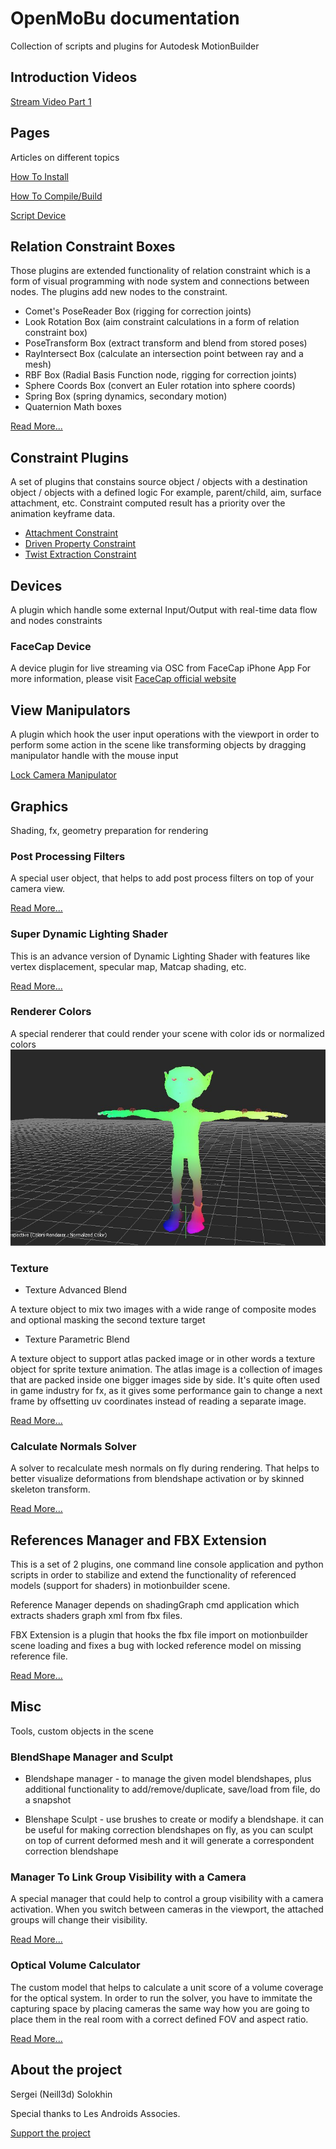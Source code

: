 # OpenMoBu documentation

Collection of scripts and plugins for Autodesk MotionBuilder

## Introduction Videos

[Stream Video Part 1](https://www.youtube.com/live/sgzunIbNcp4?si=kTXzdfnZ3FnkiIdv)

## Pages

 Articles on different topics

[How To Install](HowToInstall.md)

[How To Compile/Build](HowToCompile.md)

[Script Device](ScriptDevice.md)

## Relation Constraint Boxes

 Those plugins are extended functionality of relation constraint which is a form of visual programming with node system and connections between nodes. The plugins add new nodes to the constraint.

- Comet's PoseReader Box (rigging for correction joints)
- Look Rotation Box (aim constraint calculations in a form of relation constraint box)
- PoseTransform Box (extract transform and blend from stored poses)
- RayIntersect Box (calculate an intersection point between ray and a mesh) 
- RBF Box (Radial Basis Function node, rigging for correction joints)
- Sphere Coords Box (convert an Euler rotation into sphere coords)
- Spring Box (spring dynamics, secondary motion)
- Quaternion Math boxes

[Read More...](Plugins/relationBoxes.md)

## Constraint Plugins

A set of plugins that constains source object / objects with a destination object / objects with a defined logic
 For example, parent/child, aim, surface attachment, etc.
 Constraint computed result has a priority over the animation keyframe data.

- [Attachment Constraint](Plugins/attachmentConstraint.md)
- [Driven Property Constraint](Plugins/drivenPropertyConstraint.md)
- [Twist Extraction Constraint](Plugins/constraint_twistExtraction.md)

## Devices

 A plugin which handle some external Input/Output with real-time data flow and nodes constraints

### FaceCap Device

A device plugin for live streaming via OSC from FaceCap iPhone App
For more information, please visit [FaceCap official website](https://bannaflak.com/face-cap/index.html)

## View Manipulators

 A plugin which hook the user input operations with the viewport in order to perform some action in the scene like transforming objects by dragging manipulator handle with the mouse input

[Lock Camera Manipulator](Plugins/manipulator_lockCamera.md)

## Graphics

 Shading, fx, geometry preparation for rendering

### Post Processing Filters

 A special user object, that helps to add post process filters on top of your camera view.

[Read More...](Plugins/PostProcessingEffects.md)

### Super Dynamic Lighting Shader

 This is an advance version of Dynamic Lighting Shader with features like vertex displacement, specular map, Matcap shading, etc.

[Read More...](Plugins/shader_superDynamicLighting.md)

### Renderer Colors

 A special renderer that could render your scene with color ids or normalized colors
![RendererColorsNormalized](Plugins/renderer_colors_normalized.jpg)

### Texture

- Texture Advanced Blend

 A texture object to mix two images with a wide range of composite modes and optional masking the second texture target

- Texture Parametric Blend

 A texture object to support atlas packed image or in other words a texture object for sprite texture animation. The atlas image is a collection of images that are packed inside one bigger images side by side. It's quite often used in game industry for fx, as it gives some performance gain to change a next frame by offsetting uv coordinates instead of reading a separate image.

[Read More...](Plugins/textures.md)

### Calculate Normals Solver

 A solver to recalculate mesh normals on fly during rendering. That helps to better visualize deformations from blendshape activation or by skinned skeleton transform.

[Read More...](Plugins/solverCalculateNormals.md)

## References Manager and FBX Extension

 This is a set of 2 plugins, one command line console application and python scripts in order to stabilize and extend the functionality of referenced models (support for shaders) in motionbuilder scene.

 Reference Manager depends on shadingGraph cmd application which extracts shaders graph xml from fbx files.

 FBX Extension is a plugin that hooks the fbx file import on motionbuilder scene loading and fixes a bug with locked reference model on missing reference file.

[Read More...](Plugins/ReferencesManager.md)

## Misc

 Tools, custom objects in the scene

### BlendShape Manager and Sculpt

- Blendshape manager - to manage the given model blendshapes, plus additional functionality to add/remove/duplicate, save/load from file, do a snapshot

- Blenshape Sculpt - use brushes to create or modify a blendshape. it can be useful for making correction blendshapes on fly, as you can sculpt on top of current deformed mesh and it will generate a correspondent correction blendshape

### Manager To Link Group Visibility with a Camera

 A special manager that could help to control a group visibility with a camera activation. When you switch between cameras in the viewport, the attached groups will change their visibility.

[Read More...](Plugins/cameraLinksGroupVisibility.md)

### Optical Volume Calculator

 The custom model that helps to calculate a unit score of a volume coverage for the optical system. In order to run the solver, you have to immitate the capturing space by placing cameras the same way how you are going to place them in the real room with a correct defined FOV and aspect ratio.

[Read More...](Plugins/opticalVolumeCalculator.md)

## About the project

Sergei (Neill3d) Solokhin

Special thanks to Les Androids Associes.

[Support the project](https://ko-fi.com/neill3d)
